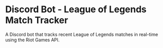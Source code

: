 # Discord Bot - League of Legends Match Tracker

A Discord bot that tracks recent League of Legends matches in real-time using the Riot Games API.